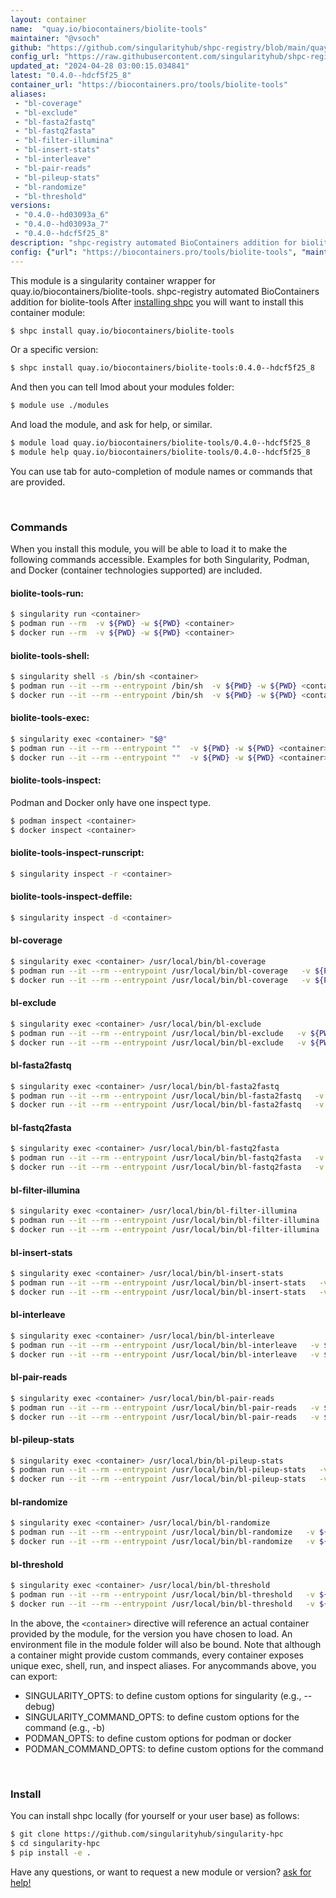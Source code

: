 ```yaml
---
layout: container
name:  "quay.io/biocontainers/biolite-tools"
maintainer: "@vsoch"
github: "https://github.com/singularityhub/shpc-registry/blob/main/quay.io/biocontainers/biolite-tools/container.yaml"
config_url: "https://raw.githubusercontent.com/singularityhub/shpc-registry/main/quay.io/biocontainers/biolite-tools/container.yaml"
updated_at: "2024-04-28 03:00:15.034841"
latest: "0.4.0--hdcf5f25_8"
container_url: "https://biocontainers.pro/tools/biolite-tools"
aliases:
 - "bl-coverage"
 - "bl-exclude"
 - "bl-fasta2fastq"
 - "bl-fastq2fasta"
 - "bl-filter-illumina"
 - "bl-insert-stats"
 - "bl-interleave"
 - "bl-pair-reads"
 - "bl-pileup-stats"
 - "bl-randomize"
 - "bl-threshold"
versions:
 - "0.4.0--hd03093a_6"
 - "0.4.0--hd03093a_7"
 - "0.4.0--hdcf5f25_8"
description: "shpc-registry automated BioContainers addition for biolite-tools"
config: {"url": "https://biocontainers.pro/tools/biolite-tools", "maintainer": "@vsoch", "description": "shpc-registry automated BioContainers addition for biolite-tools", "latest": {"0.4.0--hdcf5f25_8": "sha256:4ed3ae273da527ed2584b9dce9cbd57439d6d95ad4c175e2693a61c9b335f273"}, "tags": {"0.4.0--hd03093a_6": "sha256:63fb1431d4d78e1fd4c7bd30cd202a63c38aa47fb47d36d9270d7759b19eecc0", "0.4.0--hd03093a_7": "sha256:aab7b33cbbbeb79c8ed8073cb4180ac7c95b3fb62d2d8cb2dd2c9b702a621c9d", "0.4.0--hdcf5f25_8": "sha256:4ed3ae273da527ed2584b9dce9cbd57439d6d95ad4c175e2693a61c9b335f273"}, "docker": "quay.io/biocontainers/biolite-tools", "aliases": {"bl-coverage": "/usr/local/bin/bl-coverage", "bl-exclude": "/usr/local/bin/bl-exclude", "bl-fasta2fastq": "/usr/local/bin/bl-fasta2fastq", "bl-fastq2fasta": "/usr/local/bin/bl-fastq2fasta", "bl-filter-illumina": "/usr/local/bin/bl-filter-illumina", "bl-insert-stats": "/usr/local/bin/bl-insert-stats", "bl-interleave": "/usr/local/bin/bl-interleave", "bl-pair-reads": "/usr/local/bin/bl-pair-reads", "bl-pileup-stats": "/usr/local/bin/bl-pileup-stats", "bl-randomize": "/usr/local/bin/bl-randomize", "bl-threshold": "/usr/local/bin/bl-threshold"}}
---
```


This module is a singularity container wrapper for quay.io/biocontainers/biolite-tools.
shpc-registry automated BioContainers addition for biolite-tools
After [installing shpc](#install) you will want to install this container module:


```bash
$ shpc install quay.io/biocontainers/biolite-tools
```

Or a specific version:

```bash
$ shpc install quay.io/biocontainers/biolite-tools:0.4.0--hdcf5f25_8
```

And then you can tell lmod about your modules folder:

```bash
$ module use ./modules
```

And load the module, and ask for help, or similar.

```bash
$ module load quay.io/biocontainers/biolite-tools/0.4.0--hdcf5f25_8
$ module help quay.io/biocontainers/biolite-tools/0.4.0--hdcf5f25_8
```

You can use tab for auto-completion of module names or commands that are provided.

<br>

### Commands

When you install this module, you will be able to load it to make the following commands accessible.
Examples for both Singularity, Podman, and Docker (container technologies supported) are included.

#### biolite-tools-run:

```bash
$ singularity run <container>
$ podman run --rm  -v ${PWD} -w ${PWD} <container>
$ docker run --rm  -v ${PWD} -w ${PWD} <container>
```

#### biolite-tools-shell:

```bash
$ singularity shell -s /bin/sh <container>
$ podman run --it --rm --entrypoint /bin/sh  -v ${PWD} -w ${PWD} <container>
$ docker run --it --rm --entrypoint /bin/sh  -v ${PWD} -w ${PWD} <container>
```

#### biolite-tools-exec:

```bash
$ singularity exec <container> "$@"
$ podman run --it --rm --entrypoint ""  -v ${PWD} -w ${PWD} <container> "$@"
$ docker run --it --rm --entrypoint ""  -v ${PWD} -w ${PWD} <container> "$@"
```

#### biolite-tools-inspect:

Podman and Docker only have one inspect type.

```bash
$ podman inspect <container>
$ docker inspect <container>
```

#### biolite-tools-inspect-runscript:

```bash
$ singularity inspect -r <container>
```

#### biolite-tools-inspect-deffile:

```bash
$ singularity inspect -d <container>
```


#### bl-coverage

```bash
$ singularity exec <container> /usr/local/bin/bl-coverage
$ podman run --it --rm --entrypoint /usr/local/bin/bl-coverage   -v ${PWD} -w ${PWD} <container> -c " $@"
$ docker run --it --rm --entrypoint /usr/local/bin/bl-coverage   -v ${PWD} -w ${PWD} <container> -c " $@"
```


#### bl-exclude

```bash
$ singularity exec <container> /usr/local/bin/bl-exclude
$ podman run --it --rm --entrypoint /usr/local/bin/bl-exclude   -v ${PWD} -w ${PWD} <container> -c " $@"
$ docker run --it --rm --entrypoint /usr/local/bin/bl-exclude   -v ${PWD} -w ${PWD} <container> -c " $@"
```


#### bl-fasta2fastq

```bash
$ singularity exec <container> /usr/local/bin/bl-fasta2fastq
$ podman run --it --rm --entrypoint /usr/local/bin/bl-fasta2fastq   -v ${PWD} -w ${PWD} <container> -c " $@"
$ docker run --it --rm --entrypoint /usr/local/bin/bl-fasta2fastq   -v ${PWD} -w ${PWD} <container> -c " $@"
```


#### bl-fastq2fasta

```bash
$ singularity exec <container> /usr/local/bin/bl-fastq2fasta
$ podman run --it --rm --entrypoint /usr/local/bin/bl-fastq2fasta   -v ${PWD} -w ${PWD} <container> -c " $@"
$ docker run --it --rm --entrypoint /usr/local/bin/bl-fastq2fasta   -v ${PWD} -w ${PWD} <container> -c " $@"
```


#### bl-filter-illumina

```bash
$ singularity exec <container> /usr/local/bin/bl-filter-illumina
$ podman run --it --rm --entrypoint /usr/local/bin/bl-filter-illumina   -v ${PWD} -w ${PWD} <container> -c " $@"
$ docker run --it --rm --entrypoint /usr/local/bin/bl-filter-illumina   -v ${PWD} -w ${PWD} <container> -c " $@"
```


#### bl-insert-stats

```bash
$ singularity exec <container> /usr/local/bin/bl-insert-stats
$ podman run --it --rm --entrypoint /usr/local/bin/bl-insert-stats   -v ${PWD} -w ${PWD} <container> -c " $@"
$ docker run --it --rm --entrypoint /usr/local/bin/bl-insert-stats   -v ${PWD} -w ${PWD} <container> -c " $@"
```


#### bl-interleave

```bash
$ singularity exec <container> /usr/local/bin/bl-interleave
$ podman run --it --rm --entrypoint /usr/local/bin/bl-interleave   -v ${PWD} -w ${PWD} <container> -c " $@"
$ docker run --it --rm --entrypoint /usr/local/bin/bl-interleave   -v ${PWD} -w ${PWD} <container> -c " $@"
```


#### bl-pair-reads

```bash
$ singularity exec <container> /usr/local/bin/bl-pair-reads
$ podman run --it --rm --entrypoint /usr/local/bin/bl-pair-reads   -v ${PWD} -w ${PWD} <container> -c " $@"
$ docker run --it --rm --entrypoint /usr/local/bin/bl-pair-reads   -v ${PWD} -w ${PWD} <container> -c " $@"
```


#### bl-pileup-stats

```bash
$ singularity exec <container> /usr/local/bin/bl-pileup-stats
$ podman run --it --rm --entrypoint /usr/local/bin/bl-pileup-stats   -v ${PWD} -w ${PWD} <container> -c " $@"
$ docker run --it --rm --entrypoint /usr/local/bin/bl-pileup-stats   -v ${PWD} -w ${PWD} <container> -c " $@"
```


#### bl-randomize

```bash
$ singularity exec <container> /usr/local/bin/bl-randomize
$ podman run --it --rm --entrypoint /usr/local/bin/bl-randomize   -v ${PWD} -w ${PWD} <container> -c " $@"
$ docker run --it --rm --entrypoint /usr/local/bin/bl-randomize   -v ${PWD} -w ${PWD} <container> -c " $@"
```


#### bl-threshold

```bash
$ singularity exec <container> /usr/local/bin/bl-threshold
$ podman run --it --rm --entrypoint /usr/local/bin/bl-threshold   -v ${PWD} -w ${PWD} <container> -c " $@"
$ docker run --it --rm --entrypoint /usr/local/bin/bl-threshold   -v ${PWD} -w ${PWD} <container> -c " $@"
```



In the above, the `<container>` directive will reference an actual container provided
by the module, for the version you have chosen to load. An environment file in the
module folder will also be bound. Note that although a container
might provide custom commands, every container exposes unique exec, shell, run, and
inspect aliases. For anycommands above, you can export:

 - SINGULARITY_OPTS: to define custom options for singularity (e.g., --debug)
 - SINGULARITY_COMMAND_OPTS: to define custom options for the command (e.g., -b)
 - PODMAN_OPTS: to define custom options for podman or docker
 - PODMAN_COMMAND_OPTS: to define custom options for the command

<br>

### Install

You can install shpc locally (for yourself or your user base) as follows:

```bash
$ git clone https://github.com/singularityhub/singularity-hpc
$ cd singularity-hpc
$ pip install -e .
```

Have any questions, or want to request a new module or version? [ask for help!](https://github.com/singularityhub/singularity-hpc/issues)